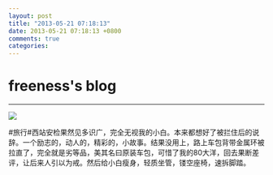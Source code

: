 ```yaml
---
layout: post
title: "2013-05-21 07:18:13"
date: 2013-05-21 07:18:13 +0800
comments: true
categories: 
---
```


# freeness's blog

----------

![](http://okqmqrbgo.bkt.clouddn.com/201305210718131.jpg)

>
\#旅行\#西站安检果然见多识广，完全无视我的小白。本来都想好了被拦住后的说辞。一个励志的，动人的，精彩的，小故事。结果没用上，路上车包背带金属环被拉直了，完全就是劣等品，美其名曰原装车包，可惜了我的80大洋，回去果断差评，让后来人引以为戒。然后给小白瘦身，轻质坐管，镂空座椅，速拆脚踏。